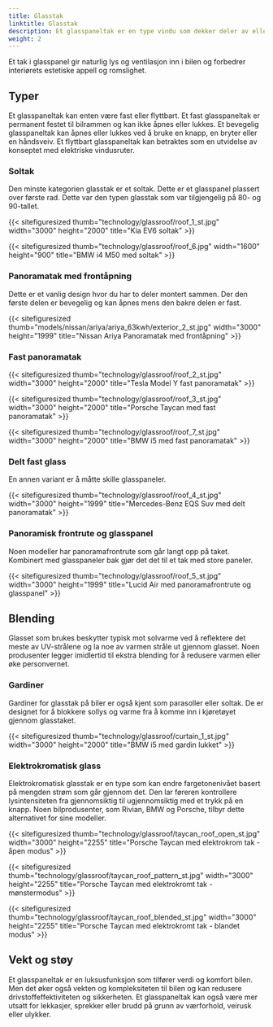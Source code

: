 ```yaml
---
title: Glasstak
linktitle: Glasstak
description: Et glasspaneltak er en type vindu som dekker deler av eller hele taket på bilen. Den er laget av laminert glass, lik frontruter.
weight: 2
---
```

<!-- markdownlint-disable MD033 -->

Et tak i glasspanel gir naturlig lys og ventilasjon inn i bilen og forbedrer interiørets estetiske appell og romslighet.

## Typer

Et glasspaneltak kan enten være fast eller flyttbart. Et fast glasspaneltak er permanent festet til bilrammen og kan ikke åpnes eller lukkes. Et bevegelig glasspaneltak kan åpnes eller lukkes ved å bruke en knapp, en bryter eller en håndsveiv. Et flyttbart glasspaneltak kan betraktes som en utvidelse av konseptet med elektriske vindusruter.

### Soltak

Den minste kategorien glasstak er et soltak. Dette er et glasspanel plassert over første rad. Dette var den typen glasstak som var tilgjengelig på 80- og 90-tallet.

{{< sitefiguresized thumb="technology/glassroof/roof_1_st.jpg" width="3000" height="2000" title="Kia EV6 soltak" >}}

{{< sitefiguresized thumb="technology/glassroof/roof_6.jpg" width="1600" height="900" title="BMW i4 M50 med soltak" >}}

### Panoramatak med frontåpning

Dette er et vanlig design hvor du har to deler montert sammen. Der den første delen er bevegelig og kan åpnes mens den bakre delen er fast.

{{< sitefiguresized thumb="models/nissan/ariya/ariya_63kwh/exterior_2_st.jpg" width="3000" height="1999" title="Nissan Ariya Panoramatak med frontåpning" >}}

### Fast panoramatak

{{< sitefiguresized thumb="technology/glassroof/roof_2_st.jpg" width="3000" height="2000" title="Tesla Model Y fast panoramatak" >}}

{{< sitefiguresized thumb="technology/glassroof/roof_3_st.jpg" width="3000" height="2000" title="Porsche Taycan med fast panoramatak" >}}

{{< sitefiguresized thumb="technology/glassroof/roof_7_st.jpg" width="3000" height="2000" title="BMW i5 med fast panoramatak" >}}

### Delt fast glass

En annen variant er å måtte skille glasspaneler.

{{< sitefiguresized thumb="technology/glassroof/roof_4_st.jpg" width="3000" height="1999" title="Mercedes-Benz EQS Suv med delt panoramatak" >}}

### Panoramisk frontrute og glasspanel

Noen modeller har panoramafrontrute som går langt opp på taket. Kombinert med glasspaneler bak gjør det det til et tak med store paneler.

{{< sitefiguresized thumb="technology/glassroof/roof_5_st.jpg" width="3000" height="1999" title="Lucid Air med panoramafrontrute og glasspanel" >}}

## Blending

Glasset som brukes beskytter typisk mot solvarme ved å reflektere det meste av UV-strålene og la noe av varmen stråle ut gjennom glasset. Noen produsenter legger imidlertid til ekstra blending for å redusere varmen eller øke personvernet.

### Gardiner

Gardiner for glasstak på biler er også kjent som parasoller eller soltak. De er designet for å blokkere sollys og varme fra å komme inn i kjøretøyet gjennom glasstaket.

{{< sitefiguresized thumb="technology/glassroof/curtain_1_st.jpg" width="3000" height="2000" title="BMW i5 med gardin lukket" >}}

### Elektrokromatisk glass

Elektrokromatisk glasstak er en type som kan endre fargetonenivået basert på mengden strøm som går gjennom det. Den lar føreren kontrollere lysintensiteten fra gjennomsiktig til ugjennomsiktig med et trykk på en knapp. Noen bilprodusenter, som Rivian, BMW og Porsche, tilbyr dette alternativet for sine modeller.

{{< sitefiguresized thumb="technology/glassroof/taycan_roof_open_st.jpg" width="3000" height="2255" title="Porsche Taycan med elektrokrom tak - åpen modus" >}}

{{< sitefiguresized thumb="technology/glassroof/taycan_roof_pattern_st.jpg" width="3000" height="2255" title="Porsche Taycan med elektrokromt tak - mønstermodus" >}}

{{< sitefiguresized thumb="technology/glassroof/taycan_roof_blended_st.jpg" width="3000" height="2255" title="Porsche Taycan med elektrokromt tak - blandet modus" >}}

## Vekt og støy

Et glasspaneltak er en luksusfunksjon som tilfører verdi og komfort
bilen. Men det øker også vekten og kompleksiteten til bilen og kan redusere drivstoffeffektiviteten og sikkerheten. Et glasspaneltak kan også være mer utsatt for lekkasjer, sprekker eller brudd på grunn av værforhold, veirusk eller ulykker.
